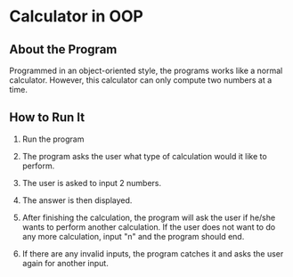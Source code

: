 # Calculator in OOP 

## About the Program
Programmed in an object-oriented style, the programs works like a normal calculator. However, this calculator can only compute two numbers at a time.

## How to Run It
1. Run the program

2. The program asks the user what type of calculation would it like to perform.

3. The user is asked to input 2 numbers.

4. The answer is then displayed.

5. After finishing the calculation, the program will ask the user if he/she wants to perform another calculation. If the user does not want to do any more calculation, input "n" and the program should end.

6. If there are any invalid inputs, the program catches it and asks the user again for another input.
